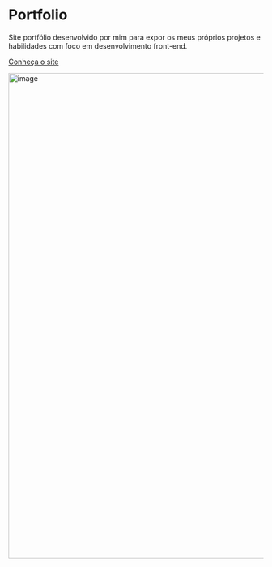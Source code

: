# Portfolio

Site portfólio desenvolvido por mim para expor os meus próprios projetos e habilidades com foco em desenvolvimento front-end.

[Conheça o site](https://marianaozorio.github.io/portfolio/index.html)

<img width="959" alt="image" src="https://user-images.githubusercontent.com/66336900/209660167-bf57f58f-302c-4c19-b6bd-1501d0b49b38.png">



